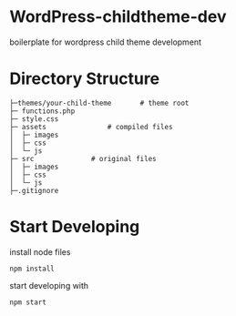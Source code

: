# WordPress-childtheme-dev
boilerplate for wordpress child theme development

# Directory Structure
```
├─themes/your-child-theme		# theme root   
├─ functions.php
├─ style.css
├─ assets				# compiled files
│  ├─ images
│  ├─ css
│  └─ js
├─ src				# original files
│  ├─ images
│  ├─ css
│  └─ js
├─.gitignore
```

# Start Developing

install node files
```
npm install
```

start developing with
```
npm start
```
